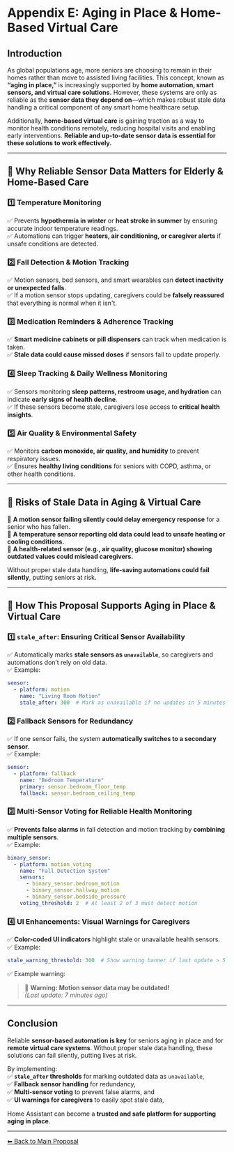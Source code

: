 # **Appendix E: Aging in Place & Home-Based Virtual Care**

## **Introduction**
As global populations age, more seniors are choosing to remain in their homes rather than move to assisted living facilities. This concept, known as **“aging in place,”** is increasingly supported by **home automation, smart sensors, and virtual care solutions.** However, these systems are only as reliable as the **sensor data they depend on**—which makes robust stale data handling a critical component of any smart home healthcare setup.

Additionally, **home-based virtual care** is gaining traction as a way to monitor health conditions remotely, reducing hospital visits and enabling early interventions. **Reliable and up-to-date sensor data is essential for these solutions to work effectively.**

---

## **🔹 Why Reliable Sensor Data Matters for Elderly & Home-Based Care**
### **1️⃣ Temperature Monitoring**
✅ Prevents **hypothermia in winter** or **heat stroke in summer** by ensuring accurate indoor temperature readings.  
✅ Automations can trigger **heaters, air conditioning, or caregiver alerts** if unsafe conditions are detected.  

### **2️⃣ Fall Detection & Motion Tracking**
✅ Motion sensors, bed sensors, and smart wearables can **detect inactivity or unexpected falls**.  
✅ If a motion sensor stops updating, caregivers could be **falsely reassured** that everything is normal when it isn't.  

### **3️⃣ Medication Reminders & Adherence Tracking**
✅ **Smart medicine cabinets or pill dispensers** can track when medication is taken.  
✅ **Stale data could cause missed doses** if sensors fail to update properly.  

### **4️⃣ Sleep Tracking & Daily Wellness Monitoring**
✅ Sensors monitoring **sleep patterns, restroom usage, and hydration** can indicate **early signs of health decline**.  
✅ If these sensors become stale, caregivers lose access to **critical health insights**.  

### **5️⃣ Air Quality & Environmental Safety**
✅ Monitors **carbon monoxide, air quality, and humidity** to prevent respiratory issues.  
✅ Ensures **healthy living conditions** for seniors with COPD, asthma, or other health conditions.  

---

## **🔹 Risks of Stale Data in Aging & Virtual Care**
🚨 **A motion sensor failing silently could delay emergency response** for a senior who has fallen.  
🚨 **A temperature sensor reporting old data could lead to unsafe heating or cooling conditions.**  
🚨 **A health-related sensor (e.g., air quality, glucose monitor) showing outdated values could mislead caregivers.**  

Without proper stale data handling, **life-saving automations could fail silently**, putting seniors at risk.  

---

## **🔹 How This Proposal Supports Aging in Place & Virtual Care**
### **1️⃣ `stale_after`: Ensuring Critical Sensor Availability**
✅ Automatically marks **stale sensors as `unavailable`**, so caregivers and automations don’t rely on old data.  
✅ Example:  
```yaml
sensor:
  - platform: motion
    name: "Living Room Motion"
    stale_after: 300  # Mark as unavailable if no updates in 5 minutes
```

### **2️⃣ Fallback Sensors for Redundancy**
✅ If one sensor fails, the system **automatically switches to a secondary sensor**.  
✅ Example:  
```yaml
sensor:
  - platform: fallback
    name: "Bedroom Temperature"
    primary: sensor.bedroom_floor_temp
    fallback: sensor.bedroom_ceiling_temp
```

### **3️⃣ Multi-Sensor Voting for Reliable Health Monitoring**
✅ **Prevents false alarms** in fall detection and motion tracking by **combining multiple sensors**.  
✅ Example:  
```yaml
binary_sensor:
  - platform: motion_voting
    name: "Fall Detection System"
    sensors:
      - binary_sensor.bedroom_motion
      - binary_sensor.hallway_motion
      - binary_sensor.bedside_pressure
    voting_threshold: 2  # At least 2 of 3 must detect motion
```

### **4️⃣ UI Enhancements: Visual Warnings for Caregivers**
✅ **Color-coded UI indicators** highlight stale or unavailable health sensors.  
✅ Example:  
```yaml
stale_warning_threshold: 300  # Show warning banner if last update > 5 min
```
✅ Example warning:
> 🚨 **Warning: Motion sensor data may be outdated!**  
> _(Last update: 7 minutes ago)_

---

## **Conclusion**
Reliable **sensor-based automation is key** for seniors aging in place and for **remote virtual care systems**. Without proper stale data handling, these solutions can fail silently, putting lives at risk.

By implementing:  
✅ **`stale_after` thresholds** for marking outdated data as `unavailable`,    
✅ **Fallback sensor handling** for redundancy,    
✅ **Multi-sensor voting** to prevent false alarms, and  
✅ **UI warnings for caregivers** to easily spot stale data,  

Home Assistant can become a **trusted and safe platform for supporting aging in place**.

---

[⬅ Back to Main Proposal](README.md)
